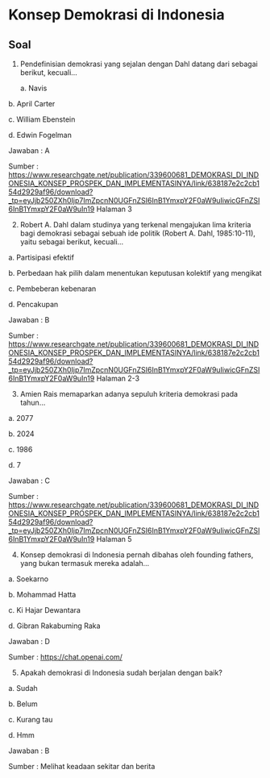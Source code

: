 # Konsep Demokrasi di Indonesia
## Soal
1. Pendefinisian demokrasi yang sejalan dengan Dahl datang dari sebagai berikut, kecuali...

   a. Navis

b. April Carter

c. William Ebenstein

d. Edwin Fogelman

Jawaban : A

Sumber : https://www.researchgate.net/publication/339600681_DEMOKRASI_DI_INDONESIA_KONSEP_PROSPEK_DAN_IMPLEMENTASINYA/link/638187e2c2cb154d2929af96/download?_tp=eyJjb250ZXh0Ijp7ImZpcnN0UGFnZSI6InB1YmxpY2F0aW9uIiwicGFnZSI6InB1YmxpY2F0aW9uIn19 Halaman 3

2. Robert A. Dahl dalam studinya yang terkenal mengajukan lima kriteria bagi demokrasi sebagai sebuah ide politik (Robert A. Dahl, 1985:10-11), yaitu sebagai berikut, kecuali...

a. Partisipasi efektif

b. Perbedaan hak pilih dalam menentukan keputusan kolektif yang mengikat

c. Pembeberan kebenaran

d. Pencakupan

Jawaban : B

Sumber : https://www.researchgate.net/publication/339600681_DEMOKRASI_DI_INDONESIA_KONSEP_PROSPEK_DAN_IMPLEMENTASINYA/link/638187e2c2cb154d2929af96/download?_tp=eyJjb250ZXh0Ijp7ImZpcnN0UGFnZSI6InB1YmxpY2F0aW9uIiwicGFnZSI6InB1YmxpY2F0aW9uIn19 Halaman 2-3

3. Amien Rais memaparkan adanya sepuluh kriteria demokrasi pada tahun...

a. 2077

b. 2024

c. 1986

d. 7

Jawaban : C

Sumber : https://www.researchgate.net/publication/339600681_DEMOKRASI_DI_INDONESIA_KONSEP_PROSPEK_DAN_IMPLEMENTASINYA/link/638187e2c2cb154d2929af96/download?_tp=eyJjb250ZXh0Ijp7ImZpcnN0UGFnZSI6InB1YmxpY2F0aW9uIiwicGFnZSI6InB1YmxpY2F0aW9uIn19 Halaman 5

4. Konsep demokrasi di Indonesia pernah dibahas oleh founding fathers, yang bukan termasuk mereka adalah...

a. Soekarno

b. Mohammad Hatta

c. Ki Hajar Dewantara

d. Gibran Rakabuming Raka

Jawaban : D

Sumber : https://chat.openai.com/

5. Apakah demokrasi di Indonesia sudah berjalan dengan baik?

a. Sudah

b. Belum

c. Kurang tau

d. Hmm

Jawaban : B

Sumber : Melihat keadaan sekitar dan berita
